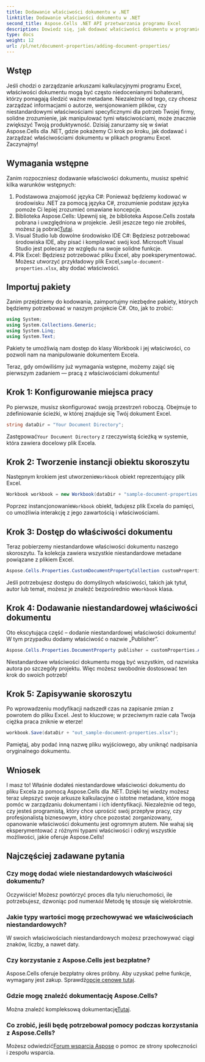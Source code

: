 ```yaml
---
title: Dodawanie właściwości dokumentu w .NET
linktitle: Dodawanie właściwości dokumentu w .NET
second_title: Aspose.Cells .NET API przetwarzania programu Excel
description: Dowiedz się, jak dodawać właściwości dokumentu w programie Excel za pomocą Aspose.Cells dla platformy .NET, korzystając ze szczegółowego przewodnika krok po kroku.
type: docs
weight: 12
url: /pl/net/document-properties/adding-document-properties/
---
```

## Wstęp
Jeśli chodzi o zarządzanie arkuszami kalkulacyjnymi programu Excel, właściwości dokumentu mogą być często niedocenianymi bohaterami, którzy pomagają śledzić ważne metadane. Niezależnie od tego, czy chcesz zarządzać informacjami o autorze, wersjonowaniem plików, czy niestandardowymi właściwościami specyficznymi dla potrzeb Twojej firmy, solidne zrozumienie, jak manipulować tymi właściwościami, może znacznie zwiększyć Twoją produktywność. Dzisiaj zanurzamy się w świat Aspose.Cells dla .NET, gdzie pokażemy Ci krok po kroku, jak dodawać i zarządzać właściwościami dokumentu w plikach programu Excel. Zaczynajmy!
## Wymagania wstępne
Zanim rozpoczniesz dodawanie właściwości dokumentu, musisz spełnić kilka warunków wstępnych:
1. Podstawowa znajomość języka C#: Ponieważ będziemy kodować w środowisku .NET za pomocą języka C#, zrozumienie podstaw języka pomoże Ci lepiej zrozumieć omawiane koncepcje.
2.  Biblioteka Aspose.Cells: Upewnij się, że biblioteka Aspose.Cells została pobrana i uwzględniona w projekcie. Jeśli jeszcze tego nie zrobiłeś, możesz ją pobrać[Tutaj](https://releases.aspose.com/cells/net/).
3. Visual Studio lub dowolne środowisko IDE C#: Będziesz potrzebować środowiska IDE, aby pisać i kompilować swój kod. Microsoft Visual Studio jest polecany ze względu na swoje solidne funkcje.
4.  Plik Excel: Będziesz potrzebować pliku Excel, aby poeksperymentować. Możesz utworzyć przykładowy plik Excel,`sample-document-properties.xlsx`, aby dodać właściwości.
## Importuj pakiety
Zanim przejdziemy do kodowania, zaimportujmy niezbędne pakiety, których będziemy potrzebować w naszym projekcie C#. Oto, jak to zrobić:
```csharp
using System;
using System.Collections.Generic;
using System.Linq;
using System.Text;
```
Pakiety te umożliwią nam dostęp do klasy Workbook i jej właściwości, co pozwoli nam na manipulowanie dokumentem Excela.

Teraz, gdy omówiliśmy już wymagania wstępne, możemy zająć się pierwszym zadaniem — pracą z właściwościami dokumentu!
## Krok 1: Konfigurowanie miejsca pracy
Po pierwsze, musisz skonfigurować swoją przestrzeń roboczą. Obejmuje to zdefiniowanie ścieżki, w której znajduje się Twój dokument Excel.
```csharp
string dataDir = "Your Document Directory";
```
 Zastępować`Your Document Directory` z rzeczywistą ścieżką w systemie, która zawiera docelowy plik Excela.
## Krok 2: Tworzenie instancji obiektu skoroszytu
 Następnym krokiem jest utworzenie`Workbook` obiekt reprezentujący plik Excel.
```csharp
Workbook workbook = new Workbook(dataDir + "sample-document-properties.xlsx");
```
 Poprzez instancjonowanie`Workbook` obiekt, ładujesz plik Excela do pamięci, co umożliwia interakcję z jego zawartością i właściwościami.
## Krok 3: Dostęp do właściwości dokumentu
Teraz pobierzemy niestandardowe właściwości dokumentu naszego skoroszytu. Ta kolekcja zawiera wszystkie niestandardowe metadane powiązane z plikiem Excel.
```csharp
Aspose.Cells.Properties.CustomDocumentPropertyCollection customProperties = workbook.Worksheets.CustomDocumentProperties;
```
 Jeśli potrzebujesz dostępu do domyślnych właściwości, takich jak tytuł, autor lub temat, możesz je znaleźć bezpośrednio w`Workbook` klasa.
## Krok 4: Dodawanie niestandardowej właściwości dokumentu
Oto ekscytująca część – dodanie niestandardowej właściwości dokumentu! W tym przypadku dodamy właściwość o nazwie „Publisher”.
```csharp
Aspose.Cells.Properties.DocumentProperty publisher = customProperties.Add("Publisher", "Aspose");
```
Niestandardowe właściwości dokumentu mogą być wszystkim, od nazwiska autora po szczegóły projektu. Więc możesz swobodnie dostosować ten krok do swoich potrzeb!
## Krok 5: Zapisywanie skoroszytu
Po wprowadzeniu modyfikacji nadszedł czas na zapisanie zmian z powrotem do pliku Excel. Jest to kluczowe; w przeciwnym razie cała Twoja ciężka praca zniknie w eterze!
```csharp
workbook.Save(dataDir + "out_sample-document-properties.xlsx");
```
Pamiętaj, aby podać inną nazwę pliku wyjściowego, aby uniknąć nadpisania oryginalnego dokumentu.

## Wniosek
I masz to! Właśnie dodałeś niestandardowe właściwości dokumentu do pliku Excela za pomocą Aspose.Cells dla .NET. Dzięki tej wiedzy możesz teraz ulepszyć swoje arkusze kalkulacyjne o istotne metadane, które mogą pomóc w zarządzaniu dokumentami i ich identyfikacji. Niezależnie od tego, czy jesteś programistą, który chce uprościć swój przepływ pracy, czy profesjonalistą biznesowym, który chce pozostać zorganizowany, opanowanie właściwości dokumentu jest ogromnym atutem. 
Nie wahaj się eksperymentować z różnymi typami właściwości i odkryj wszystkie możliwości, jakie oferuje Aspose.Cells!
## Najczęściej zadawane pytania
### Czy mogę dodać wiele niestandardowych właściwości dokumentu?
 Oczywiście! Możesz powtórzyć proces dla tylu nieruchomości, ile potrzebujesz, dzwoniąc pod numer`Add` Metodę tę stosuje się wielokrotnie.
### Jakie typy wartości mogę przechowywać we właściwościach niestandardowych?
W swoich właściwościach niestandardowych możesz przechowywać ciągi znaków, liczby, a nawet daty.
### Czy korzystanie z Aspose.Cells jest bezpłatne?
 Aspose.Cells oferuje bezpłatny okres próbny. Aby uzyskać pełne funkcje, wymagany jest zakup. Sprawdź[opcje cenowe tutaj](https://purchase.aspose.com/buy).
### Gdzie mogę znaleźć dokumentację Aspose.Cells?
Można znaleźć kompleksową dokumentację[Tutaj](https://reference.aspose.com/cells/net/).
### Co zrobić, jeśli będę potrzebował pomocy podczas korzystania z Aspose.Cells?
 Możesz odwiedzić[Forum wsparcia Aspose](https://forum.aspose.com/c/cells/9) o pomoc ze strony społeczności i zespołu wsparcia.